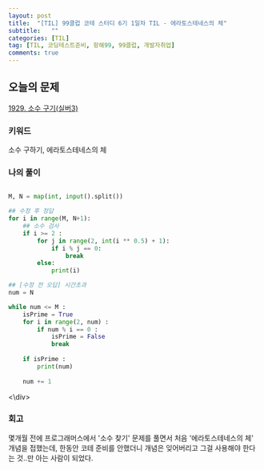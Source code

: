 ```yaml
---
layout: post
title:  "[TIL] 99클럽 코테 스터디 6기 1일차 TIL - 에라토스테네스의 체"
subtitle:   ""
categories: [TIL]
tag: [TIL, 코딩테스트준비, 항해99, 99클럽, 개발자취업]
comments: true
---
```


## 오늘의 문제
[1929. 소수 구기(실버3)](https://www.acmicpc.net/problem/1929)


### 키워드
소수 구하기, 에라토스테네스의 체

### 나의 풀이
<div markdown="1">

```python

M, N = map(int, input().split())

## 수정 후 정답
for i in range(M, N+1):
    ## 소수 검사
    if i >= 2 :
        for j in range(2, int(i ** 0.5) + 1):
            if i % j == 0:
                break
        else:
            print(i)

## [수정 전 오답] 시간초과
num = N

while num <= M : 
    isPrime = True
    for i in range(2, num) :
        if num % i == 0 :
            isPrime = False
            break
    
    if isPrime :
        print(num)
    
    num += 1
```
<\div>


### 회고
몇개월 전에 프로그래머스에서 '소수 찾기' 문제를 풀면서 처음 '에라토스테네스의 체' 개념을 접했는데, 한동안 코테 준비를 안했더니 개념은 잊어버리고 그걸 사용해야 한다는 것..만 아는 사람이 되었다.